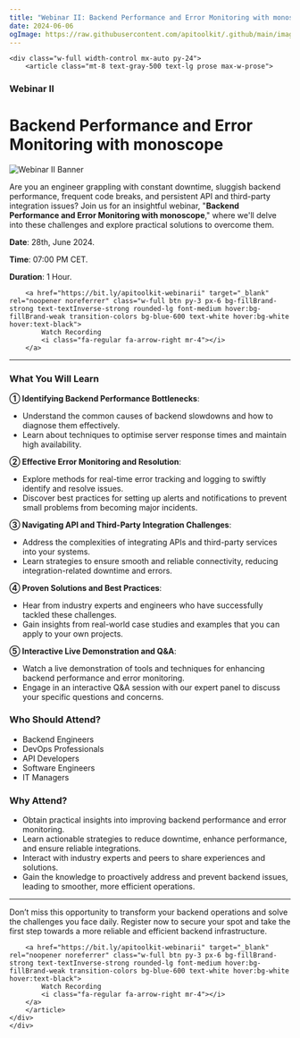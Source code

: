 ```yaml
---
title: "Webinar II: Backend Performance and Error Monitoring with monoscope"
date: 2024-06-06
ogImage: https://raw.githubusercontent.com/apitoolkit/.github/main/images/webinar-ii.png
---
```


```=html
<div class="w-full width-control mx-auto py-24">
    <article class="mt-8 text-gray-500 text-lg prose max-w-prose">
```

### Webinar II

# Backend Performance and Error Monitoring with monoscope

![Webinar II Banner](./banner.png)

Are you an engineer grappling with constant downtime, sluggish backend performance, frequent code breaks, and persistent API and third-party integration issues? Join us for an insightful webinar, "**Backend Performance and Error Monitoring with monoscope**," where we'll delve into these challenges and explore practical solutions to overcome them.

**Date**: 28th, June 2024.

**Time**: 07:00 PM CET.

**Duration**: 1 Hour.

```=html
    <a href="https://bit.ly/apitoolkit-webinarii" target="_blank" rel="noopener noreferrer" class="w-full btn py-3 px-6 bg-fillBrand-strong text-textInverse-strong rounded-lg font-medium hover:bg-fillBrand-weak transition-colors bg-blue-600 text-white hover:bg-white hover:text-black">
        Watch Recording
        <i class="fa-regular fa-arrow-right mr-4"></i>
    </a>
```

<hr />

### What You Will Learn

**① Identifying Backend Performance Bottlenecks**:

- Understand the common causes of backend slowdowns and how to diagnose them effectively.
- Learn about techniques to optimise server response times and maintain high availability.

**② Effective Error Monitoring and Resolution**:

- Explore methods for real-time error tracking and logging to swiftly identify and resolve issues.
- Discover best practices for setting up alerts and notifications to prevent small problems from becoming major incidents.

**③ Navigating API and Third-Party Integration Challenges**:

- Address the complexities of integrating APIs and third-party services into your systems.
- Learn strategies to ensure smooth and reliable connectivity, reducing integration-related downtime and errors.

**④ Proven Solutions and Best Practices**:

- Hear from industry experts and engineers who have successfully tackled these challenges.
- Gain insights from real-world case studies and examples that you can apply to your own projects.

**⑤ Interactive Live Demonstration and Q&A**:

- Watch a live demonstration of tools and techniques for enhancing backend performance and error monitoring.
- Engage in an interactive Q&A session with our expert panel to discuss your specific questions and concerns.

### Who Should Attend?

- Backend Engineers
- DevOps Professionals
- API Developers
- Software Engineers
- IT Managers

### Why Attend?

- Obtain practical insights into improving backend performance and error monitoring.
- Learn actionable strategies to reduce downtime, enhance performance, and ensure reliable integrations.
- Interact with industry experts and peers to share experiences and solutions.
- Gain the knowledge to proactively address and prevent backend issues, leading to smoother, more efficient operations.

<hr />

Don’t miss this opportunity to transform your backend operations and solve the challenges you face daily. Register now to secure your spot and take the first step towards a more reliable and efficient backend infrastructure.

```=html
    <a href="https://bit.ly/apitoolkit-webinarii" target="_blank" rel="noopener noreferrer" class="w-full btn py-3 px-6 bg-fillBrand-strong text-textInverse-strong rounded-lg font-medium hover:bg-fillBrand-weak transition-colors bg-blue-600 text-white hover:bg-white hover:text-black">
        Watch Recording
        <i class="fa-regular fa-arrow-right mr-4"></i>
    </a>
    </article>
</div>
</div>
```
